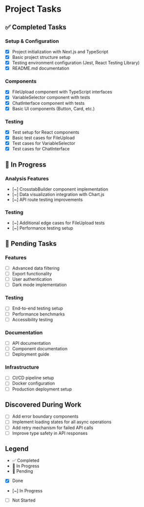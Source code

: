 # Project Tasks

## ✅ Completed Tasks

### Setup & Configuration
- [x] Project initialization with Next.js and TypeScript
- [x] Basic project structure setup
- [x] Testing environment configuration (Jest, React Testing Library)
- [x] README.md documentation

### Components
- [x] FileUpload component with TypeScript interfaces
- [x] VariableSelector component with tests
- [x] ChatInterface component with tests
- [x] Basic UI components (Button, Card, etc.)

### Testing
- [x] Test setup for React components
- [x] Basic test cases for FileUpload
- [x] Test cases for VariableSelector
- [x] Test cases for ChatInterface

## 🔄 In Progress

### Analysis Features
- [~] CrosstabBuilder component implementation
- [~] Data visualization integration with Chart.js
- [~] API route testing improvements

### Testing
- [~] Additional edge cases for FileUpload tests
- [~] Performance testing setup

## 📝 Pending Tasks

### Features
- [ ] Advanced data filtering
- [ ] Export functionality
- [ ] User authentication
- [ ] Dark mode implementation

### Testing
- [ ] End-to-end testing setup
- [ ] Performance benchmarks
- [ ] Accessibility testing

### Documentation
- [ ] API documentation
- [ ] Component documentation
- [ ] Deployment guide

### Infrastructure
- [ ] CI/CD pipeline setup
- [ ] Docker configuration
- [ ] Production deployment setup

## Discovered During Work
- [ ] Add error boundary components
- [ ] Implement loading states for all async operations
- [ ] Add retry mechanism for failed API calls
- [ ] Improve type safety in API responses

## Legend
- ✅ Completed
- 🔄 In Progress
- 📝 Pending
- [x] Done
- [~] In Progress
- [ ] Not Started 